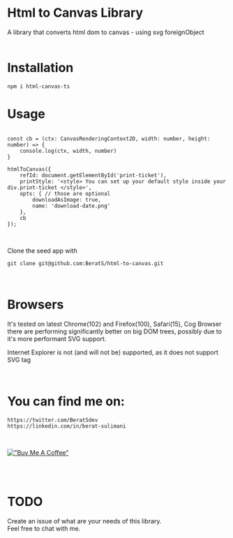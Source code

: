 # Html to Canvas Library

A library that converts html dom to canvas - using svg foreignObject
<br><br>


# Installation

```
npm i html-canvas-ts
```

# Usage

```

const cb = (ctx: CanvasRenderingContext2D, width: number, height: number) => {
    console.log(ctx, width, number)
}

htmlToCanvas({
    refId: document.getElementById('print-ticket'),
    printStyle: '<style> You can set up your default style inside your div.print-ticket </style>',
    opts: { // those are optional
        downloadAsImage: true,
        name: 'download-date.png'
    },
    cb
});

```
<br>

Clone the seed app with
```
git clone git@github.com:BeratS/html-to-canvas.git
```

<br>

# Browsers
It's tested on latest Chrome(102) and Firefox(100), Safari(15), Cog Browser there are performing significantly better on big DOM trees, possibly due to it's more performant SVG support.

Internet Explorer is not (and will not be) supported, as it does not support SVG <foreignObject> tag

<br>

# You can find me on:

```
https://twitter.com/BeratSdev
https://linkedin.com/in/berat-sulimani
```

<br>

[!["Buy Me A Coffee"](https://www.buymeacoffee.com/assets/img/custom_images/orange_img.png)](https://www.buymeacoffee.com/beratsdev)

<br>
<br>

# TODO
Create an issue of what are your needs of this library.
<br>
Feel free to chat with me.

<!-- # License

# Migration -->
